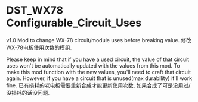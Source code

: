 # DST_WX78 Configurable_Circuit_Uses

v1.0
Mod to change WX-78 circuit/module uses before breaking value. 
修改WX-78电板使用次数的模组.

Please keep in mind that if you have a used circuit, the value of that circuit uses won't be automatically updated with the values from this mod. 
To make this mod function with the new values, you'll need to craft that circuit again. However, if you have a circuit that is unused(max durability) it'll work fine.
已有损耗的老电板需要重新合成才能更新使用次数, 如果合成了可是没用过/没损耗的话没问题.
